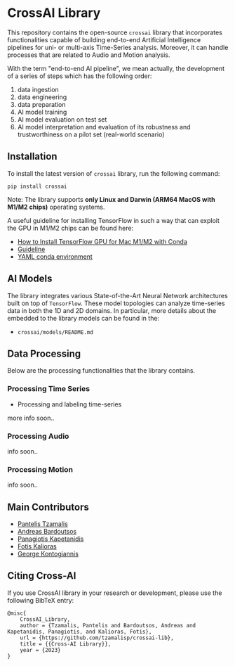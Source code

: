 # CrossAI Library

This repository contains the open-source `crossai` library that incorporates functionalities capable of building 
end-to-end Artificial Intelligence pipelines for uni- or multi-axis Time-Series analysis. Moreover, it can handle 
processes that are related to Audio and Motion analysis. 

With the term "end-to-end AI pipeline", we mean actually, the development of a series of steps which has the 
following order:
1. data ingestion
2. data engineering
3. data preparation
4. AI model training
5. AI model evaluation on test set
6. AI model interpretation and evaluation of its robustness and trustworthiness on a pilot set (real-world scenario)

## Installation

To install the latest version of `crossai` library, run the following command:

`pip install crossai`

Note: The library supports **only Linux and Darwin (ARM64 MacOS with M1/M2 chips)** operating systems.

A useful guideline for installing TensorFlow in such a way that can exploit the GPU in 
M1/M2 chips can be found here:
* [How to Install TensorFlow GPU for Mac M1/M2 with Conda](https://www.youtube.com/watch?v=5DgWvU0p2bk)
* [Guideline](https://github.com/jeffheaton/t81_558_deep_learning/blob/master/install/tensorflow-install-mac-metal-jan-2023.ipynb)
* [YAML conda environment](https://github.com/jeffheaton/t81_558_deep_learning/blob/master/tensorflow-apple-metal.yml)

## AI Models

The library integrates various State-of-the-Art Neural Network architectures built on top of `TensorFlow`. These model
topologies can analyze time-series data in both the 1D and 2D domains. In particular, more details about the embedded 
to the library models can be found in the:
* `crossai/models/README.md`

## Data Processing

Below are the processing functionalities that the library contains.

### Processing Time Series

* Processing and labeling time-series

more info soon..

### Processing Audio

info soon..

### Processing Motion

info soon..

## Main Contributors

* [Pantelis Tzamalis](https://www.linkedin.com/in/pantelis-tzamalis/)
* [Andreas Bardoutsos](https://www.linkedin.com/in/andreasbardoutsos/)
* [Panagiotis Kapetanidis]()
* [Fotis Kalioras]()
* [George Kontogiannis]()

## Citing Cross-AI

If you use CrossAI library in your research or development, please use the following 
BibTeX entry:

```
@misc{
    CrossAI_Library, 
    author = {Tzamalis, Pantelis and Bardoutsos, Andreas and Kapetanidis, Panagiotis, and Kalioras, Fotis}, 
    url = {https://github.com/tzamalisp/crossai-lib}, 
    title = {{Cross-AI Library}}, 
    year = {2023}
}
```
